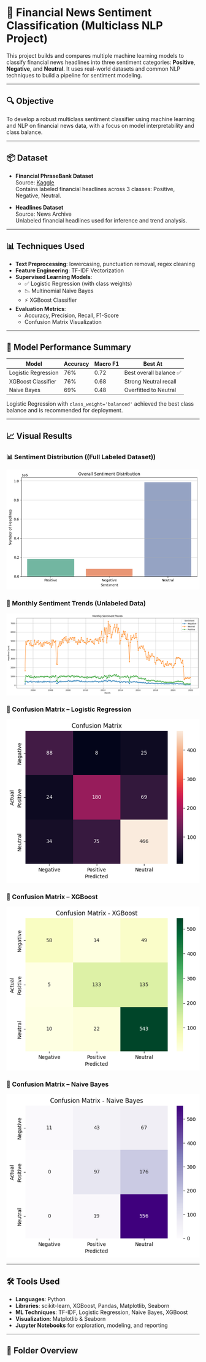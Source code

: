 # 🧠 Financial News Sentiment Classification (Multiclass NLP Project)

This project builds and compares multiple machine learning models to classify financial news headlines into three sentiment categories: **Positive**, **Negative**, and **Neutral**. It uses real-world datasets and common NLP techniques to build a pipeline for sentiment modeling.

---

## 🔍 Objective

To develop a robust multiclass sentiment classifier using machine learning and NLP on financial news data, with a focus on model interpretability and class balance.

---

## 📦 Dataset

- **Financial PhraseBank Dataset**  
  Source: [Kaggle](https://www.kaggle.com/datasets/ankurzing/sentiment-analysis-for-financial-news)  
  Contains labeled financial headlines across 3 classes: Positive, Negative, Neutral.

- **Headlines Dataset**  
  Source: News Archive  
  Unlabeled financial headlines used for inference and trend analysis.

---

## 📊 Techniques Used

- **Text Preprocessing**: lowercasing, punctuation removal, regex cleaning
- **Feature Engineering**: TF-IDF Vectorization
- **Supervised Learning Models**:
  - ✅ Logistic Regression (with class weights)
  - 📉 Multinomial Naive Bayes
  - ⚡ XGBoost Classifier
- **Evaluation Metrics**:
  - Accuracy, Precision, Recall, F1-Score
  - Confusion Matrix Visualization

---

## 🧪 Model Performance Summary

| Model               | Accuracy | Macro F1 | Best At                |
|---------------------|----------|----------|-------------------------|
| Logistic Regression | 76%      | 0.72     | Best overall balance ✅ |
| XGBoost Classifier  | 76%      | 0.68     | Strong Neutral recall   |
| Naive Bayes         | 69%      | 0.48     | Overfitted to Neutral   |

Logistic Regression with `class_weight='balanced'` achieved the best class balance and is recommended for deployment.

---

## 📈 Visual Results

### 📊 Sentiment Distribution ((Full Labeled Dataset))
![Bar Plot](outputs/sentiment_distribution_barplot.png)

### 📆 Monthly Sentiment Trends (Unlabeled Data)
![Line Chart](outputs/sentiment_distribution_lineplot.png)

### 🤖 Confusion Matrix – Logistic Regression
![Confusion Matrix LR](outputs/confusion_matrix_lr.png)

### 🤖 Confusion Matrix – XGBoost
![Confusion Matrix XGB](outputs/confusion_matrix_xgb.png)

### 🤖 Confusion Matrix – Naive Bayes
![Confusion Matrix XGB](outputs/confusion_matrix_nb.png)

---

## 🛠️ Tools Used

- **Languages**: Python
- **Libraries**: scikit-learn, XGBoost, Pandas, Matplotlib, Seaborn
- **ML Techniques**: TF-IDF, Logistic Regression, Naive Bayes, XGBoost
- **Visualization**: Matplotlib & Seaborn
- **Jupyter Notebooks** for exploration, modeling, and reporting

---

## 📁 Folder Overview


